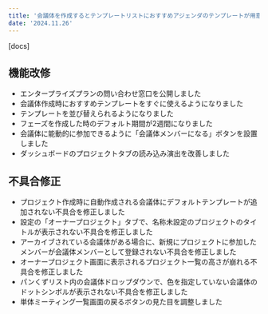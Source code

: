 ```yaml
---
title: '会議体を作成するとテンプレートリストにおすすめアジェンダのテンプレートが用意されるようになりました。その他機能改修、不具合の修正を行いました。'
date: '2024.11.26'
---
```


[docs]

## 機能改修

- エンタープライズプランの問い合わせ窓口を公開しました
- 会議体作成時におすすめテンプレートをすぐに使えるようになりました
- テンプレートを並び替えられるようになりました
- フェーズを作成した時のデフォルト期間が2週間になりました
- 会議体に能動的に参加できるように「会議体メンバーになる」ボタンを設置しました
- ダッシュボードのプロジェクトタブの読み込み演出を改善しました

## 不具合修正

- プロジェクト作成時に自動作成される会議体にデフォルトテンプレートが追加されない不具合を修正しました
- 設定の「オーナープロジェクト」タブで、名称未設定のプロジェクトのタイトルが表示されない不具合を修正しました
- アーカイブされている会議体がある場合に、新規にプロジェクトに参加したメンバーが会議体メンバーとして登録されない不具合を修正しました
- オーナープロジェクト画面に表示されるプロジェクト一覧の高さが崩れる不具合を修正しました
- パンくずリスト内の会議体ドロップダウンで、色を指定していない会議体のドットシンボルが表示されない不具合を修正しました
- 単体ミーティング一覧画面の戻るボタンの見た目を調整しました
